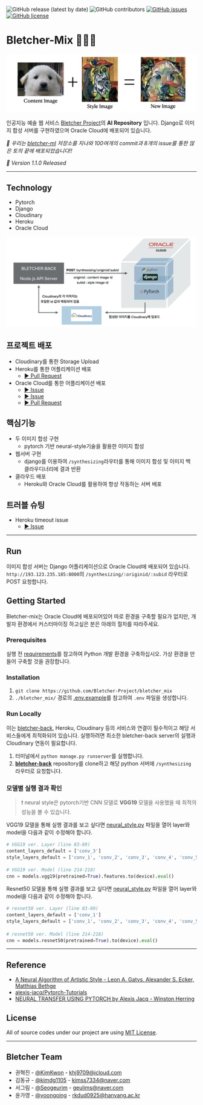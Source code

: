 ![GitHub release (latest by date)](https://img.shields.io/github/v/release/Bletcher-Project/bletcher_mix?style=for-the-badge) ![GitHub contributors](https://img.shields.io/github/contributors/Bletcher-Project/bletcher_mix?style=for-the-badge) [![GitHub issues](https://img.shields.io/github/issues/Bletcher-Project/bletcher_mix?style=for-the-badge)](https://github.com/Bletcher-Project/bletcher_mix/issues) [![GitHub license](https://img.shields.io/github/license/Bletcher-Project/bletcher_mix?style=for-the-badge)](https://github.com/Bletcher-Project/bletcher_mix/blob/main/LICENSE)

# Bletcher-Mix 👩🏻‍🎨

![image](./README_image/nst_example.jpeg)

인공지능 예술 웹 서비스 [Bletcher Project](https://github.com/Bletcher-Project/Bletcher)의 **AI Repository** 입니다. Django로 이미지 합성 서버를 구현하였으며 Oracle Cloud에 배포되어 있습니다.

_👏 우리는 [bletcher-ml](https://github.com/Bletcher-Project/bletcher-ml) 저장소를 지나와 100여개의 commit과 8개의 issue를 통한 많은 토의 끝에 배포되었습니다!!_

_🚀 Version 1.1.0 Released_

---

## Technology

- Pytorch
- Django
- Cloudinary
- Heroku
- Oracle Cloud

![logic](./README_image/logic.jpeg)

## 프로젝트 배포

- Cloudinary를 통한 Storage Upload
- Heroku를 통한 어플리케이션 배포
  - [▶︎ Pull Request](https://github.com/Bletcher-Project/bletcher_mix/pull/5)
- Oracle Cloud를 통한 어플리케이션 배포
  - [▶︎ Issue](https://github.com/Bletcher-Project/bletcher_mix/issues/7)
  - [▶︎ Issue](https://github.com/Bletcher-Project/bletcher_mix/issues/8)
  - [▶︎ Pull Request](https://github.com/Bletcher-Project/bletcher_mix/pull/10)

## 핵심기능

- 두 이미지 합성 구현
  - pytorch 기반 neural-style기술을 활용한 이미지 합성
- 웹서버 구현
  - django를 이용하여 `/synthesizing`라우터를 통해 이미지 합성 및 이미지 백 클라우디너리에 결과 반환
- 클라우드 배포
  - Heroku와 Oracle Cloud를 활용하여 항상 작동하는 서버 배포

## 트러블 슈팅

- Heroku timeout issue
  - [▶︎ Issue](https://github.com/Bletcher-Project/bletcher_mix/issues/6)

---

## Run

이미지 합성 서버는 Django 어플리케이션으로 Oracle Cloud에 배포되어 있습니다. `http://193.123.235.185:8000`의 `/synthesizing/:originid/:subid` 라우터로 POST 요청합니다.

## Getting Started

Bletcher-mix는 Oracle Cloud에 배포되어있어 따로 환경을 구축할 필요가 없지만, 개발자 환경에서 커스터마이징 하고싶은 분은 아래의 절차를 따라주세요.

### Prerequisites

실행 전 [requirements](./requirements.txt)를 참고하여 Python 개발 환경을 구축하십시오. 가상 환경을 만들어 구축할 것을 권장합니다.

### Installation

1. `git clone https://github.com/Bletcher-Project/bletcher_mix`
2. `./bletcher_mix/` 경로의 [.env.example](./bletcher_mix/.env.example)를 참고하여 `.env` 파일을 생성합니다.

### Run Locally

이는 [bletcher-back](https://github.com/Bletcher-Project/bletcher-back), Heroku, Cloudinary 등의 서비스와 연결이 필수적이고 해당 서비스들에게 최적화되어 있습니다. 실행하려면 최소한 bletcher-back server의 실행과 Cloudinary 연동이 필요합니다.

1. 터미널에서 `python manage.py runserver`를 실행합니다.
2. [**bletcher-back**](https://github.com/Bletcher-Project/bletcher-back) repository를 clone하고 해당 python 서버에 `/synthesizing` 라우터로 요청합니다.

### 모델별 실행 결과 확인

> ❗️ neural style은 pytorch기반 CNN 모델로 **VGG19** 모델을 사용했을 때 최적의 성능을 볼 수 있습니다.

VGG19 모델을 통해 실행 결과를 보고 싶다면 [neural_style.py](./api/neural_style.py) 파일을 열어 layer와 model을 다음과 같이 수정해야 합니다.

```python
# VGG19 ver. Layer (line 83-89)
content_layers_default = ['conv_3']
style_layers_default = ['conv_1', 'conv_2', 'conv_3', 'conv_4', 'conv_5']

# VGG19 ver. Model (line 214-218)
cnn = models.vgg19(pretrained=True).features.to(device).eval()
```

Resnet50 모델을 통해 실행 결과를 보고 싶다면 [neural_style.py](./api/neural_style.py) 파일을 열어 layer와 model을 다음과 같이 수정해야 합니다.

```python
# resnet50 ver. Layer (line 83-89)
content_layers_default = ['conv_1']
style_layers_default = ['conv_1', 'conv_2', 'conv_3', 'conv_4', 'conv_5']

# resnet50 ver. Model (line 214-218)
cnn = models.resnet50(pretrained=True).to(device).eval()
```

---

## Reference

- [A Neural Algorithm of Artistic Style - Leon A. Gatys, Alexander S. Ecker, Matthias Bethge](https://arxiv.org/abs/1508.06576)
- [alexis-jacq/Pytorch-Tutorials](https://github.com/alexis-jacq/Pytorch-Tutorials)
- [NEURAL TRANSFER USING PYTORCH by Alexis Jacq - Winston Herring](https://pytorch.org/tutorials/advanced/neural_style_tutorial.html)

## License

All of source codes under our project are using [MIT License](http://opensource.org/licenses/MIT).

---

## Bletcher Team

- 권혁진 - [@KimKwon](https://github.com/KimKwon) - khj9709@icloud.com
- 김동규 - [@kimdg1105](https://github.com/kimdg1105) - kimss7334@naver.com
- 서그림 - [@Seogeurim](https://github.com/Seogeurim) - geulims@naver.com
- 윤가영 - [@yoongoing](https://github.com/yoongoing) - rkdud0925@hanyang.ac.kr

